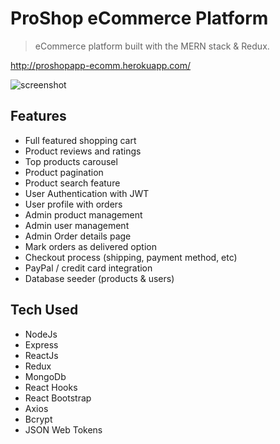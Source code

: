 # ProShop eCommerce Platform

> eCommerce platform built with the MERN stack & Redux.

http://proshopapp-ecomm.herokuapp.com/

![screenshot](https://github.com/bradtraversy/proshop_mern/blob/master/uploads/Screen%20Shot%202020-09-29%20at%205.50.52%20PM.png)

## Features

- Full featured shopping cart
- Product reviews and ratings
- Top products carousel
- Product pagination
- Product search feature
- User Authentication with JWT
- User profile with orders
- Admin product management
- Admin user management
- Admin Order details page
- Mark orders as delivered option
- Checkout process (shipping, payment method, etc)
- PayPal / credit card integration
- Database seeder (products & users)


## Tech Used
- NodeJs
- Express
- ReactJs
- Redux
- MongoDb
- React Hooks
- React Bootstrap
- Axios
- Bcrypt
- JSON Web Tokens
